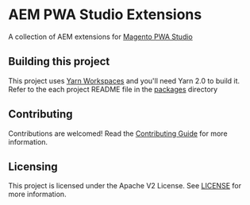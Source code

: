 # AEM PWA Studio Extensions

A collection of AEM extensions for [Magento PWA Studio](https://github.com/magento/pwa-studio/)

## Building this project

This project uses [Yarn Workspaces](https://yarnpkg.com/features/workspaces) and you'll need Yarn 2.0 to build it. Refer to the each project README file in the [packages](./packages) directory

## Contributing

Contributions are welcomed! Read the [Contributing Guide](./.github/CONTRIBUTING.md) for more information.

## Licensing

This project is licensed under the Apache V2 License. See [LICENSE](LICENSE) for more information.
